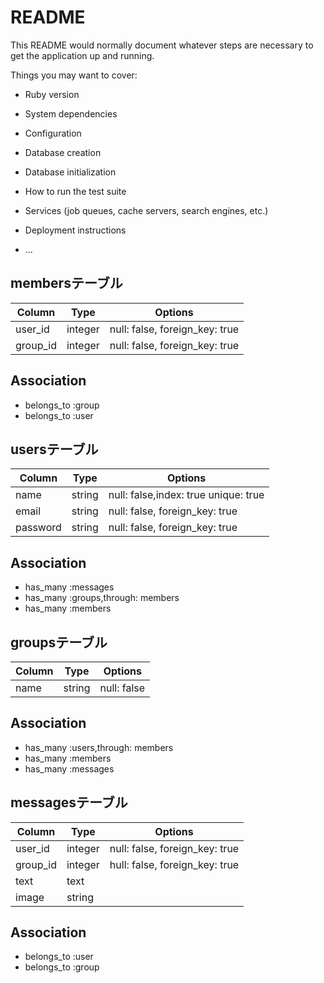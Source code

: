 # README

This README would normally document whatever steps are necessary to get the
application up and running.

Things you may want to cover:

* Ruby version

* System dependencies

* Configuration

* Database creation

* Database initialization

* How to run the test suite

* Services (job queues, cache servers, search engines, etc.)

* Deployment instructions

* ...

## membersテーブル

|Column|Type|Options|
|------|----|-------|
|user_id|integer|null: false, foreign_key: true|
|group_id|integer|null: false, foreign_key: true|


## Association
- belongs_to :group
- belongs_to :user

## usersテーブル

|Column|Type|Options|
|------|----|-------|
|name|string|null: false,index: true unique: true|
|email|string|null: false, foreign_key: true|
|password|string|null: false, foreign_key: true|

## Association
- has_many :messages
- has_many :groups,through: members
- has_many :members

## groupsテーブル

|Column|Type|Options|
|------|----|-------|
|name|string|null: false|


## Association
- has_many :users,through: members
- has_many :members
- has_many :messages

## messagesテーブル
|Column|Type|Options|
|------|----|-------|
|user_id|integer|null: false, foreign_key: true|
|group_id|integer|hull: false, foreign_key: true|
|text|text|
|image|string|

## Association
- belongs_to :user
- belongs_to :group